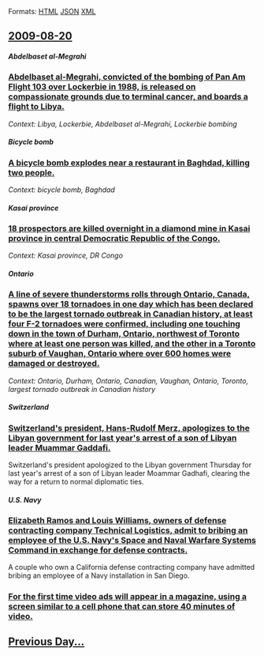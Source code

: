 
Formats: [HTML](2009/08/20/index.html)  [JSON](2009/08/20/index.json)  [XML](2009/08/20/index.xml)  

## [2009-08-20](/news/2009/08/20/index.md)

##### Abdelbaset al-Megrahi
### [ Abdelbaset al-Megrahi, convicted of the bombing of Pan Am Flight 103 over Lockerbie in 1988, is released on compassionate grounds due to terminal cancer, and boards a flight to Libya. ](/news/2009/08/20/abdelbaset-al-megrahi-convicted-of-the-bombing-of-pan-am-flight-103-over-lockerbie-in-1988-is-released-on-compassionate-grounds-due-to-te.md)
_Context: Libya, Lockerbie, Abdelbaset al-Megrahi, Lockerbie bombing_

##### Bicycle bomb
### [ A bicycle bomb explodes near a restaurant in Baghdad, killing two people. ](/news/2009/08/20/a-bicycle-bomb-explodes-near-a-restaurant-in-baghdad-killing-two-people.md)
_Context: bicycle bomb, Baghdad_

##### Kasai province
### [ 18 prospectors are killed overnight in a diamond mine in Kasai province in central Democratic Republic of the Congo. ](/news/2009/08/20/18-prospectors-are-killed-overnight-in-a-diamond-mine-in-kasai-province-in-central-democratic-republic-of-the-congo.md)
_Context: Kasai province, DR Congo_

##### Ontario
### [ A line of severe thunderstorms rolls through Ontario, Canada, spawns over 18 tornadoes in one day which has been declared to be the largest tornado outbreak in Canadian history, at least four F-2 tornadoes were confirmed, including one touching down in the town of Durham, Ontario, northwest of Toronto where at least one person was killed, and the other in a Toronto suburb of Vaughan, Ontario where over 600 homes were damaged or destroyed.](/news/2009/08/20/a-line-of-severe-thunderstorms-rolls-through-ontario-canada-spawns-over-18-tornadoes-in-one-day-which-has-been-declared-to-be-the-largest.md)
_Context: Ontario, Durham, Ontario, Canadian, Vaughan, Ontario, Toronto, largest tornado outbreak in Canadian history_

##### Switzerland
### [ Switzerland's president, Hans-Rudolf Merz, apologizes to the Libyan government for last year's arrest of a son of Libyan leader Muammar Gaddafi. ](/news/2009/08/20/switzerland-s-president-hans-rudolf-merz-apologizes-to-the-libyan-government-for-last-year-s-arrest-of-a-son-of-libyan-leader-muammar-gad.md)
Switzerland&#39;s president apologized to the Libyan government Thursday for last year&#39;s arrest of a son of Libyan leader Moammar Gadhafi, clearing the way for a return to normal diplomatic ties. 

##### U.S. Navy
### [ Elizabeth Ramos and Louis Williams, owners of defense contracting company Technical Logistics, admit to bribing an employee of the U.S. Navy's Space and Naval Warfare Systems Command in exchange for defense contracts. ](/news/2009/08/20/elizabeth-ramos-and-louis-williams-owners-of-defense-contracting-company-technical-logistics-admit-to-bribing-an-employee-of-the-u-s-nav.md)
A couple who own a California defense contracting company have admitted bribing an employee of a Navy installation in San Diego.

##### 
### [ For the first time video ads will appear in a magazine, using a screen similar to a cell phone that can store 40 minutes of video. ](/news/2009/08/20/for-the-first-time-video-ads-will-appear-in-a-magazine-using-a-screen-similar-to-a-cell-phone-that-can-store-40-minutes-of-video.md)
## [Previous Day...](/news/2009/08/19/index.md)

